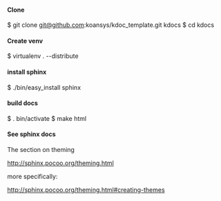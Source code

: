 #### Clone 

 $ git clone git@github.com:koansys/kdoc_template.git kdocs
 $ cd kdocs

#### Create venv

 $ virtualenv . --distribute
 
#### install sphinx

 $ ./bin/easy_install sphinx

#### build docs

 $ . bin/activate
 $ make html

#### See sphinx docs

The section on theming

http://sphinx.pocoo.org/theming.html

more specifically:

http://sphinx.pocoo.org/theming.html#creating-themes
